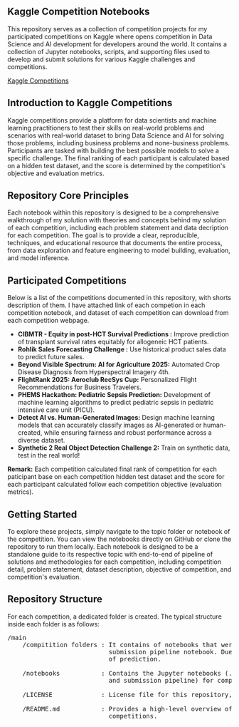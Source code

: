 ## Kaggle Competition Notebooks
This repository serves as a collection of competition projects for my participated competitions on Kaggle where opens competition in Data Science and AI development for developers around the world. It contains a collection of Jupyter notebooks, scripts, and supporting files used to develop and submit solutions for various Kaggle challenges and competitions.

[Kaggle Competitions](https://www.kaggle.com/competitions)

## Introduction to Kaggle Competitions
Kaggle competitions provide a platform for data scientists and machine learning practitioners to test their skills on real-world problems and scenarios with real-world dataset to bring Data Science and AI for solving those problems, including business problems and none-business problems. Participants are tasked with building the best possible models to solve a specific challenge. The final ranking of each participant is calculated based on a hidden test dataset, and the score is determined by the competition's objective and evaluation metrics.

## Repository Core Principles
Each notebook within this repository is designed to be a comprehensive walkthrough of my solution with theories and concepts behind my solution of each competition, including each problem statement and data decription for each competition. The goal is to provide a clear, reproducible, techniques, and educational resource that documents the entire process, from data exploration and feature engineering to model building, evaluation, and model inference.

## Participated Competitions
Below is a list of the competitions documented in this repository, with shorts description of them. I have attached link of each competion in each competition notebook, and dataset of each competition can download from each competition webpage.
- **CIBMTR - Equity in post-HCT Survival Predictions :** Improve prediction of transplant survival rates equitably for allogeneic HCT patients.
- **Rohlik Sales Forecasting Challenge :** Use historical product sales data to predict future sales.
- **Beyond Visible Spectrum: AI for Agriculture 2025:** Automated Crop Disease Diagnosis from Hyperspectral Imagery 4th.
- **FlightRank 2025: Aeroclub RecSys Cup:** Personalized Flight Recommendations for Business Travelers.
- **PHEMS Hackathon: Pediatric Sepsis Prediction:** Development of machine learning algorithms to predict pediatric sepsis in pediatric intensive care unit (PICU).
- **Detect AI vs. Human-Generated Images:** Design machine learning models that can accurately classify images as AI-generated or human-created, while ensuring fairness and robust performance across a diverse dataset.
- **Synthetic 2 Real Object Detection Challenge 2:** Train on synthetic data, test in the real world!

**Remark:** Each competition calculated final rank of competition for each paticipant base on each competition hidden test dataset and the score for each participant calculated follow each competition objective (evaluation metrics).

## Getting Started
To explore these projects, simply navigate to the topic folder or notebook of the competition. You can view the notebooks directly on GitHub or clone the repository to run them locally. Each notebook is designed to be a standalone guide to its respective topic with end-to-end of pipeline of solutions and methodologies for each competition, including competition detail, problem statement, dataset description, objective of competition, and competition's evaluation.

## Repository Structure
For each competition, a dedicated folder is created. The typical structure inside each folder is as follows:

<pre>
/main
    /compitition folders : It contains of notebooks that were used in competition, which is training model pipeline notebook and 
                           submission pipeline notebook. Due to, some competition required submission notebook for submit result 
                           of prediction. 
    
    /notebooks           : Contains the Jupyter notebooks (.ipynb) that detail the analysis and modeling process (model training 
                           and submission pipeline) for competitions that does not required submission notebook.
    
    /LICENSE             : License file for this repository, which is Apache 2.0.
    
    /README.md           : Provides a high-level overview of the competition, introduction about repository, and participate 
                           competitions.
</pre>
